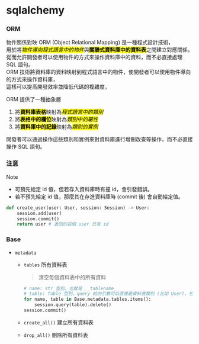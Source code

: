 # sqlalchemy

### ORM
物件關係對映 ORM (Object Relational Mapping) 是一種程式設計技術，\
用於將<mark>*物件導向程式語言中的物件*</mark>與<mark>**關聯式資料庫中的資料表**</mark>之間建立對應關係，\
從而允許開發者可以使用物件的方式來操作資料庫中的資料，而不必直接處理 SQL 語句。\
ORM 技術將資料庫的資料映射到程式語言中的物件，使開發者可以使用物件導向的方式來操作資料庫，\
這樣可以提高開發效率並降低代碼的複雜度。

ORM 提供了一種抽象層
1. 將<mark>**資料庫表格**</mark>映射為<mark>*程式語言中的類別*</mark>
2. 將<mark>**表格中的欄位**</mark>映射為<mark>*類別中的屬性*</mark>
3. 將<mark>**資料庫中的記錄**</mark>映射為<mark>*類別的實例*</mark>

開發者可以通過操作這些類別和實例來對資料庫進行增刪改查等操作，而不必直接操作 SQL 語句。

### 注意

> [!NOTE]
> + 可預先給定 id 值，但若存入資料庫時有撞 id，會引發錯誤。
> + 若不預先給定 id 值，那麼其在存進資料庫時 (commit 後) 會自動給定值。
> ```py
> def create_user(user: User, session: Session) -> User:
>     session.add(user)
>     session.commit()
>     return user # 返回的這個 user 已有 id
> ```

### Base

+ `metadata`

    + `tables` 所有資料表

        > 清空每個資料表中的所有資料
        ```py
        # name: str 型別，也就是 __tablename__
        # table: Table 型別，query 給的引數可以直接是資料表類別 (比如 User)，也可以使用這裡迭代的 table
        for name, table in Base.metadata.tables.items():
            session.query(table).delete()
        session.commit()
        ```

    + `create_all()` 建立所有資料表
  
    + `drop_all()` 刪除所有資料表